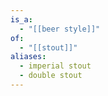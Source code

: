 ```yaml
---
is_a:
  - "[[beer style]]"
of:
  - "[[stout]]"
aliases:
  - imperial stout
  - double stout
---
```

